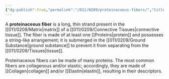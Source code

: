 ```yaml
---
{"dg-publish":true,"permalink":"/011/0209/proteinaceous-fibers/","title":"Proteinaceous Fibers","tags":["BIOL422"],"created":"2024-09-26T15:24:37.000-07:00","updated":"2025-01-22T00:51:56.031-08:00"}
---
```


A **proteinaceous fiber** is a long, thin strand present in the [[011/0209/Matrix\|matrix]] of a [[011/0209/Connective Tissues\|connective tissue]]. The fiber is made of at least one [[Proteins\|protein]] and possesses a string-like arrangement; it is submerged in the [[011/0209/Ground Substance\|ground substance]] to prevent it from separating from the [[011/0209/Tissues\|tissue]].

Proteinaceous fibers can be made of many proteins. The most common fibers are collagenous and/or elastic; accordingly, they are made of [[Collagen\|collagen]] and/or [[Elastin\|elastin]], resulting in their descriptors.